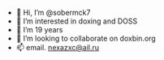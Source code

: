 - 👋 Hi, I’m @sobermck7
- 👀 I’m interested in doxing and DOSS 
- 🌱 I’m 19 years
- 💞️ I’m looking to collaborate on doxbin.org
- 📫 email.      nexazxc@ail.ru

<!---
sobermck7/sobermck7 is a ✨ special ✨ repository because its `README.md` (this file) appears on your GitHub profile.
You can click the Preview link to take a look at your changes.
--->
